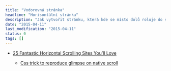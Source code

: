 ```yaml
---
title: "Vodorovná stránka"
headline: "Horisontální stránka"
description: "Jak vytvořit stránku, která kde se místo dolů roluje do strany."
date: "2015-04-11"
last_modification: "2015-04-11"
status: 0
tags: []
---
```


- [25 Fantastic Horizontal Scrolling Sites You’ll Love](http://webdesignledger.com/inspiration/horizontal-scrolling-sites-youll-love)

  - [Css trick to reproduce glimpse on native scroll](http://davidecalignano.it/css-trick-to-reproduce-glimpse-on-native-scroll/)